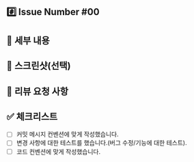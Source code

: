 ## #️⃣ Issue Number #00
<!-- 예: #00 ##01 -->

## 📝 세부 내용
<!--- 변경 사항 및 관련 이슈에 대해 간단하게 작성해주세요. -->
<!-- 무엇을, 왜 변경했는지 중심으로 작성해주세요. -->

## 📸 스크린샷(선택)
<!-- UI 변경이 있을 경우, 캡처 이미지를 첨부해주세요. -->

## 💬 리뷰 요청 사항
<!--- 리뷰 시 특히 확인해주셨으면 하는 부분이 있다면 적어주세요. -->
<!--- 논의가 필요한 사항이나 의견이 궁금한 부분도 함께 작성해주세요. -->

## ✅ 체크리스트
- [ ] 커밋 메시지 컨벤션에 맞게 작성했습니다.
- [ ] 변경 사항에 대한 테스트를 했습니다.(버그 수정/기능에 대한 테스트).
- [ ] 코드 컨벤션에 맞게 작성했습니다.
